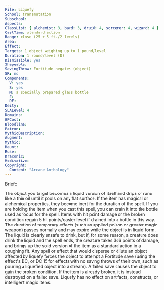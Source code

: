 ```yaml
---
File: Liquefy
School: transmutation
Subschool: 
Aspects: 
ClassList: { alchemist: 3, bard: 3, druid: 4, sorcerer: 4, wizard: 4 }
CastTime: standard action
Range: close (25 + 5 ft./2 levels)
Area: 
Effect: 
Targets: 1 object weighing up to 1 pound/level
Duration: 1 round/level (D)
Dismissible: yes
Shapeable: 
SavingThrow: Fortitude negates (object)
SR: no
Components:
  V: yes
  S: yes
  M: a specially prepared glass bottle
  F: 
  DF: 
Deity: 
SLALevel: 4
Domains: 
GPCost: 
Bloodline: 
Patron: 
MythicDescription: 
Augment: 
Mythic: 
Haunt: 
Ruse: 
Draconic: 
Meditative: 
Copyright:
  Content: "Arcane Anthology"
---
```

Brief:: 

The object you target becomes a liquid version of itself and drips or runs like a thin oil until it pools on any flat surface. If the item has magical or alchemical properties, they become inert for the duration of the spell. If you are holding the item when you cast this spell, you can drain it into the bottle used as focus for the spell. Items with hit point damage or the broken condition regain 5 hit points/caster level if drained into a bottle in this way. The duration of temporary effects (such as applied poison or greater magic weapon) passes normally and may expire while the object is in liquid form. The liquid is clearly unsafe to drink, but if, for some reason, a creature does drink the liquid and the spell ends, the creature takes 3d6 points of damage, and brings up the solid version of the item as a standard action in a coughing fit.  Any spell or effect that would disperse or dilute an object affected by liquefy forces the object to attempt a Fortitude save (using the effect's DC, or DC 15 for effects with no saving throws of their own, such as pouring a liquefied object into a stream). A failed save causes the object to gain the broken condition. If the item is already broken, it is instead destroyed on a failed save. Liquefy has no effect on artifacts, constructs, or intelligent magic items.
